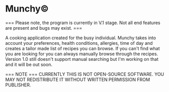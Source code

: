 # Munchy©

=== Please note, the program is currently in V.1 stage. Not all end features are present and bugs may exist. ===

A cooking application created for the busy individual. Munchy takes into account your preferences, health conditions, allergies, time of day and creates a tailor made list of recipes you can browse. If you can't find what you are looking for you can always manually browse through the recipes. Version 1.0 still doesn't support manual searching but I'm working on that and it will be out soon.

=== NOTE === CURRENTLY THIS IS NOT OPEN-SOURCE SOFTWARE. YOU MAY NOT REDISTRIBUTE IT WITHOUT WRITTEN PERMISSION FROM PUBLISHER. 
